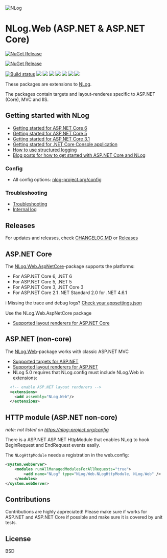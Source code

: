 ![NLog](https://raw.githubusercontent.com/NLog/NLog.github.io/master/images/NLog-logo-only_small.png)

# NLog.Web (ASP.NET & ASP.NET Core) 

[![NuGet Release](https://img.shields.io/nuget/v/NLog.Web.AspNetCore.svg?label=NLog.Web.AspNetCore)](https://www.nuget.org/packages/NLog.Web.AspNetCore)
<!--[![NuGet Pre Release](https://img.shields.io/nuget/vpre/NLog.Web.AspNetCore.svg?label=NLog.Web.AspNetCore)](https://www.nuget.org/packages/NLog.Web.AspNetCore)-->

[![NuGet Release](https://img.shields.io/nuget/v/NLog.Web.svg?label=NLog.Web)](https://www.nuget.org/packages/NLog.Web)
<!--[![NuGet Pre Release](https://img.shields.io/nuget/vpre/NLog.Web.svg?label=NLog.Web)](https://www.nuget.org/packages/NLog.Web) -->

[![Build status](https://img.shields.io/appveyor/ci/nlog/nlog-web/master.svg)](https://ci.appveyor.com/project/nlog/nlog-web/branch/master)
[![](https://sonarcloud.io/api/project_badges/measure?project=nlog.web&branch=master&metric=ncloc)](https://sonarcloud.io/dashboard/?id=nlog.web&branch=master) 
[![](https://sonarcloud.io/api/project_badges/measure?project=nlog.web&branch=master&metric=bugs)](https://sonarcloud.io/dashboard/?id=nlog.web&branch=master) 
[![](https://sonarcloud.io/api/project_badges/measure?project=nlog.web&branch=master&metric=vulnerabilities)](https://sonarcloud.io/dashboard/?id=nlog.web&branch=master) 
[![](https://sonarcloud.io/api/project_badges/measure?project=nlog.web&branch=master&metric=code_smells)](https://sonarcloud.io/project/issues?id=nlog.web&branch=master&resolved=false&types=CODE_SMELL) 
[![](https://sonarcloud.io/api/project_badges/measure?project=nlog.web&branch=master&metric=duplicated_lines_density)](https://sonarcloud.io/component_measures/domain/Duplications?id=nlog.web&branch=master) 
[![](https://sonarcloud.io/api/project_badges/measure?project=nlog.web&branch=master&metric=sqale_debt_ratio)](https://sonarcloud.io/dashboard/?id=nlog.web&branch=master) 
[![](https://sonarcloud.io/api/project_badges/measure?project=nlog.web&branch=master&metric=coverage)](https://sonarcloud.io/component_measures?id=nlog.web&branch=master&metric=coverage) 

These packages are extensions to [NLog](https://github.com/NLog/NLog/). 

The packages contain targets and layout-renderes specific to ASP.NET (Core), MVC and IIS.

## Getting started with NLog

- [Getting started for ASP.NET Core 6](https://github.com/NLog/NLog/wiki/Getting-started-with-ASP.NET-Core-6)
- [Getting started for ASP.NET Core 5](https://github.com/NLog/NLog/wiki/Getting-started-with-ASP.NET-Core-5)
- [Getting started for ASP.NET Core 3.1](https://github.com/NLog/NLog/wiki/Getting-started-with-ASP.NET-Core-3)
- [Getting started for .NET Core Console application](https://github.com/NLog/NLog/wiki/Getting-started-with-.NET-Core-2---Console-application)
- [How to use structured logging](https://github.com/NLog/NLog/wiki/How-to-use-structured-logging)
- [Blog posts for how to get started with ASP.NET Core and NLog](https://github.com/damienbod/AspNetCoreNlog)

### Config
- All config options: [nlog-project.org/config](https://nlog-project.org/config)

### Troubleshooting
- [Troubleshooting](https://github.com/NLog/NLog/wiki/Logging-troubleshooting)
- [Internal log](https://github.com/NLog/NLog/wiki/Internal-logging)


## Releases

For updates and releases, check [CHANGELOG.MD](CHANGELOG.MD) or [Releases](https://github.com/NLog/NLog.Web/releases)

## ASP.NET Core
The [NLog.Web.AspNetCore](https://www.nuget.org/packages/NLog.Web.AspNetCore)-package supports the platforms:

- For ASP.NET Core 6, .NET 6
- For ASP.NET Core 5, .NET 5
- For ASP.NET Core 3, .NET Core 3
- For ASP.NET Core 2.1 .NET Standard 2.0 for .NET 4.6.1

ℹ️  Missing the trace and debug logs? [Check your appsettings.json](https://github.com/NLog/NLog.Web/wiki/Missing-trace%5Cdebug-logs-in-ASP.NET-Core-2%3F)

Use the NLog.Web.AspNetCore package

- [Supported layout renderers for ASP.NET Core](https://nlog-project.org/config/?tab=layout-renderers&search=package:nlog.web.aspnetcore) 

## ASP.NET (non-core)

The [NLog.Web](https://www.nuget.org/packages/NLog.Web)-package works with classic ASP.NET MVC

- [Supported targets for ASP.NET](https://nlog-project.org/config/?tab=targets&search=package:nlog.web)
- [Supported layout renderers for ASP.NET](https://nlog-project.org/config/?tab=layout-renderers&search=package:nlog.web) 
- NLog 5.0 requires that NLog.config must include NLog.Web in extensions:

```xml
  <!-- enable ASP.NET layout renderers -->
  <extensions>
    <add assembly="NLog.Web"/>
  </extensions>
```

## HTTP module (ASP.NET non-core)

_note: not listed on https://nlog-project.org/config_

There is a ASP.NET ASP.NET HttpModule that enables NLog to hook BeginRequest and EndRequest events easily.

The `NLogHttpModule` needs a registration in the web.config:
```xml
<system.webServer> 
	<modules runAllManagedModulesForAllRequests="true"> 
		<add name="NLog" type="NLog.Web.NLogHttpModule, NLog.Web" />
	</modules>
</system.webServer>
```

## Contributions
Contributions are highly appreciated! Please make sure if works for ASP.NET and ASP.NET Core if possible and make sure it is covered by unit tests. 


## License

BSD
